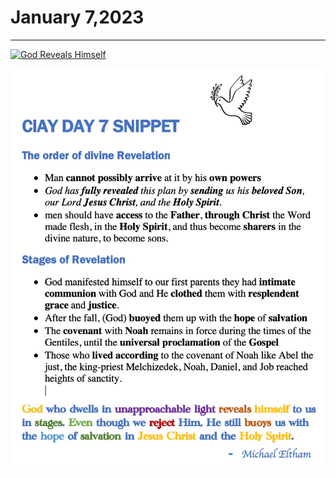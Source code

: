 # January 7,2023
---

[![God Reveals Himself](https://img.youtube.com/vi/KAs6uQTUFNI/maxresdefault.jpg)](https://youtu.be/KAs6uQTUFNI "God Reveals Himself")

![Day 7 Snippet](https://github.com/fernal73/CIAY/blob/main/January/jpgs/Day7Snippet.jpg?raw=true)
